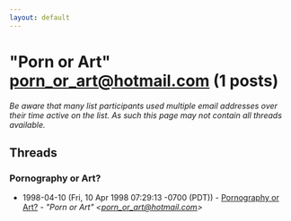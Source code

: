 ```yaml
---
layout: default
---
```


# "Porn or Art" <porn_or_art@hotmail.com> (1 posts)

_Be aware that many list participants used multiple email addresses over their time active on the list. As such this page may not contain all threads available._

## Threads

### Pornography or Art?
+ 1998-04-10 (Fri, 10 Apr 1998 07:29:13 -0700 (PDT)) - [Pornography or Art?](/archive/1998/04/368812bca0ff7e859e3ceff85177cda5e4e0864f20a00a9d0181d5bd73a0da5d) - _"Porn or Art" \<porn_or_art@hotmail.com\>_

